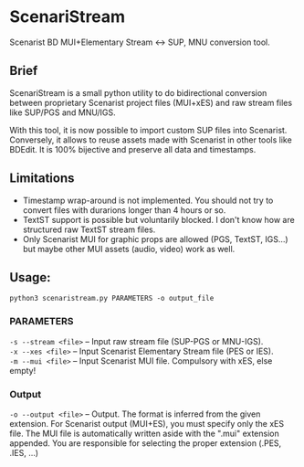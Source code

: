 # ScenariStream
Scenarist BD MUI+Elementary Stream <-> SUP, MNU conversion tool.

## Brief
ScenariStream is a small python utility to do bidirectional conversion between proprietary Scenarist project files (MUI+xES) and raw stream files like SUP/PGS and MNU/IGS.

With this tool, it is now possible to import custom SUP files into Scenarist. Conversely, it allows to reuse assets made with Scenarist in other tools like BDEdit. It is 100% bijective and preserve all data and timestamps.

## Limitations
- Timestamp wrap-around is not implemented. You should not try to convert files with durarions longer than 4 hours or so.
- TextST support is possible but voluntarily blocked. I don't know how are structured raw TextST stream files.
- Only Scenarist MUI for graphic props are allowed (PGS, TextST, IGS…) but maybe other MUI assets (audio, video) work as well.

## Usage:
`python3 scenaristream.py PARAMETERS -o output_file`

### PARAMETERS
`-s --stream <file>` – Input raw stream file (SUP-PGS or MNU-IGS).<br>
`-x --xes <file>` – Input Scenarist Elementary Stream file (PES or IES).<br>
`-m --mui <file>` – Input Scenarist MUI file. Compulsory with xES, else empty!

### Output
`-o --output <file>` – Output. The format is inferred from the given extension. For Scenarist output (MUI+ES), you must specify only the xES file. The MUI file is automatically written aside with the ".mui" extension appended. You are responsible for selecting the proper extension (.PES, .IES, ...)
